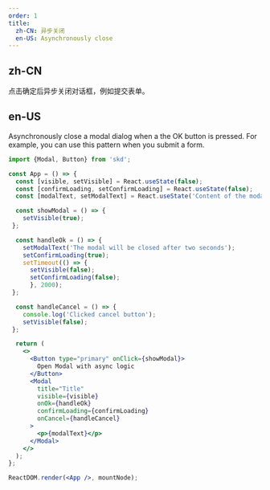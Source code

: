 ```yaml
---
order: 1
title:
  zh-CN: 异步关闭
  en-US: Asynchronously close
---
```


## zh-CN

点击确定后异步关闭对话框，例如提交表单。

## en-US

Asynchronously close a modal dialog when a the OK button is pressed. For example, you can use this pattern when you submit a form.

```jsx
import {Modal, Button} from 'skd';

const App = () => {
  const [visible, setVisible] = React.useState(false);
  const [confirmLoading, setConfirmLoading] = React.useState(false);
  const [modalText, setModalText] = React.useState('Content of the modal');

  const showModal = () => {
    setVisible(true);
 };

  const handleOk = () => {
    setModalText('The modal will be closed after two seconds');
    setConfirmLoading(true);
    setTimeout(() => {
      setVisible(false);
      setConfirmLoading(false);
      }, 2000);
 };

  const handleCancel = () => {
    console.log('Clicked cancel button');
    setVisible(false);
 };

  return (
    <>
      <Button type="primary" onClick={showModal}>
        Open Modal with async logic
      </Button>
      <Modal
        title="Title"
        visible={visible}
        onOk={handleOk}
        confirmLoading={confirmLoading}
        onCancel={handleCancel}
      >
        <p>{modalText}</p>
      </Modal>
    </>
  );
};

ReactDOM.render(<App />, mountNode);
```
